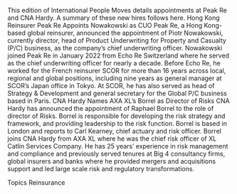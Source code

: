 This edition of International People Moves details appointments at Peak Re and CNA Hardy.
A summary of these new hires follows here.
Hong Kong Reinsurer Peak Re Appoints Nowakowski as CUO
Peak Re, a Hong Kong-based global reinsurer, announced the appointment of Piotr Nowakowski, currently director, head of Product Underwriting for Property and Casualty (P/C) business, as the company’s chief underwriting officer.
Nowakowski joined Peak Re in January 2022 from Echo Re Switzerland where he served as the chief underwriting officer for nearly a decade. Before Echo Re, he worked for the French reinsurer SCOR for more than 16 years across local, regional and global positions, including nine years as general manager at SCOR’s Japan office in Tokyo. At SCOR, he has also served as head of Strategy & Development and general secretary for the Global P/C business based in Paris.
CNA Hardy Names AXA XL’s Borrel as Director of Risks
CNA Hardy has announced the appointment of Raphael Borrel to the role of director of Risks. Borrel is responsible for developing the risk strategy and framework, and providing leadership to the risk function.
Borrel is based in London and reports to Carl Kearney, chief actuary and risk officer.
Borrel joins CNA Hardy from AXA XL where he was the chief risk officer of XL Catlin Services Company.  He has 25 years’ experience in risk management and compliance and previously served tenures at Big 4 consultancy firms, global insurers and banks where he provided mergers and acquisitions support and led large scale risk and regulatory transformations.

Topics
Reinsurance
